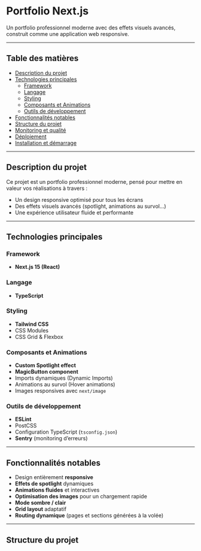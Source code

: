 # Portfolio Next.js

Un portfolio professionnel moderne avec des effets visuels avancés, construit comme une application web responsive.

---

## Table des matières

- [Description du projet](#description-du-projet)  
- [Technologies principales](#technologies-principales)  
  - [Framework](#framework)  
  - [Langage](#langage)  
  - [Styling](#styling)  
  - [Composants et Animations](#composants-et-animations)  
  - [Outils de développement](#outils-de-développement)  
- [Fonctionnalités notables](#fonctionnalités-notables)  
- [Structure du projet](#structure-du-projet)  
- [Monitoring et qualité](#monitoring-et-qualité)  
- [Déploiement](#déploiement)  
- [Installation et démarrage](#installation-et-démarrage)  

---

## Description du projet

Ce projet est un portfolio professionnel moderne, pensé pour mettre en valeur vos réalisations à travers :

- Un design responsive optimisé pour tous les écrans  
- Des effets visuels avancés (spotlight, animations au survol…)  
- Une expérience utilisateur fluide et performante  

---

## Technologies principales

### Framework

- **Next.js 15 (React)**  

### Langage

- **TypeScript**  

### Styling

- **Tailwind CSS**  
- CSS Modules  
- CSS Grid & Flexbox  

### Composants et Animations

- **Custom Spotlight effect**  
- **MagicButton component**  
- Imports dynamiques (Dynamic Imports)  
- Animations au survol (Hover animations)  
- Images responsives avec `next/image`  

### Outils de développement

- **ESLint**  
- PostCSS  
- Configuration TypeScript (`tsconfig.json`)  
- **Sentry** (monitoring d’erreurs)  

---

## Fonctionnalités notables

- Design entièrement **responsive**  
- **Effets de spotlight** dynamiques  
- **Animations fluides** et interactives  
- **Optimisation des images** pour un chargement rapide  
- **Mode sombre / clair**  
- **Grid layout** adaptatif  
- **Routing dynamique** (pages et sections générées à la volée)  

---

## Structure du projet

